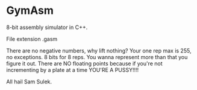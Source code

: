# GymAsm
8-bit assembly simulator in C++.

File extension .gasm

There are no negative numbers, why lift nothing?
Your one rep max is 255, no exceptions.
8 bits for 8 reps.
You wanna represent more than that you figure it out.
There are NO floating points because if you're not incrementing by a plate at a time YOU'RE A PUSSY!!!!

All hail Sam Sulek.
